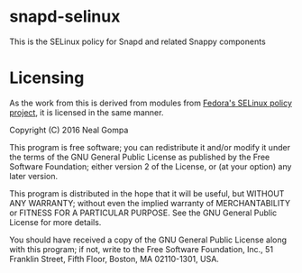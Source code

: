 # snapd-selinux

This is the SELinux policy for Snapd and related Snappy components

# Licensing

As the work from this is derived from modules from [Fedora's SELinux policy
project](https://github.com/fedora-selinux/selinux-policy), it is licensed in
the same manner.

Copyright (C) 2016 Neal Gompa

This program is free software; you can redistribute it and/or
modify it under the terms of the GNU General Public License
as published by the Free Software Foundation; either version 2
of the License, or (at your option) any later version.

This program is distributed in the hope that it will be useful,
but WITHOUT ANY WARRANTY; without even the implied warranty of
MERCHANTABILITY or FITNESS FOR A PARTICULAR PURPOSE.  See the
GNU General Public License for more details.

You should have received a copy of the GNU General Public License
along with this program; if not, write to the Free Software
Foundation, Inc., 51 Franklin Street, Fifth Floor, Boston, MA  02110-1301, USA.
